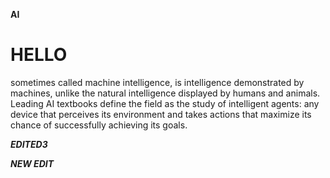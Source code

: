 **AI**



# HELLO



sometimes called machine intelligence, is intelligence demonstrated by machines, unlike the natural intelligence displayed by humans and animals. Leading AI textbooks define the field as the study of intelligent agents: any device that perceives its environment and takes actions that maximize its chance of successfully achieving its goals.







***EDITED3***

***NEW EDIT***